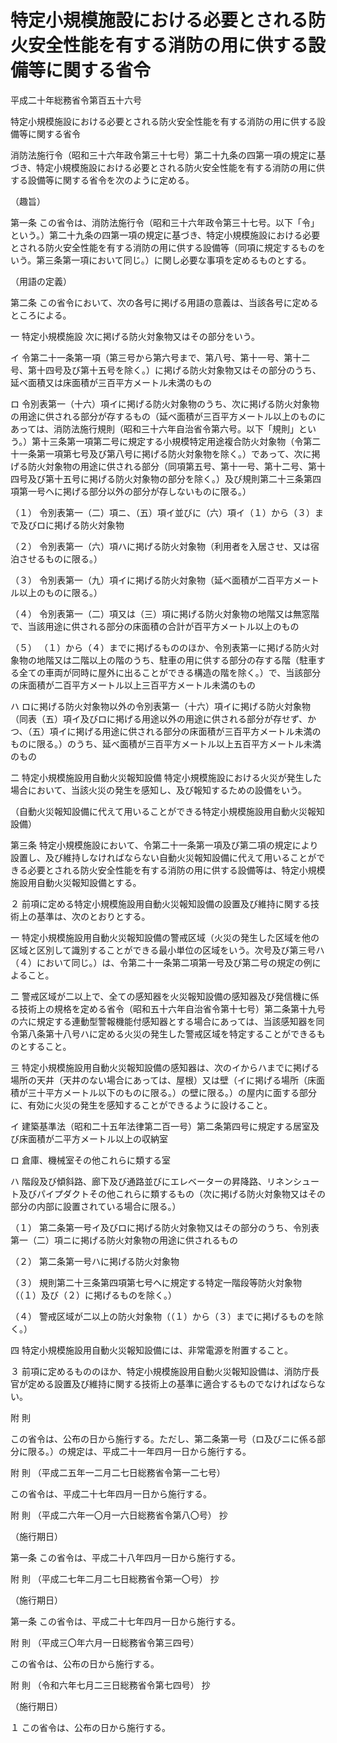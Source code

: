 # 特定小規模施設における必要とされる防火安全性能を有する消防の用に供する設備等に関する省令

平成二十年総務省令第百五十六号

特定小規模施設における必要とされる防火安全性能を有する消防の用に供する設備等に関する省令

消防法施行令（昭和三十六年政令第三十七号）第二十九条の四第一項の規定に基づき、特定小規模施設における必要とされる防火安全性能を有する消防の用に供する設備等に関する省令を次のように定める。

（趣旨）

第一条 この省令は、消防法施行令（昭和三十六年政令第三十七号。以下「令」という。）第二十九条の四第一項の規定に基づき、特定小規模施設における必要とされる防火安全性能を有する消防の用に供する設備等（同項に規定するものをいう。第三条第一項において同じ。）に関し必要な事項を定めるものとする。

（用語の定義）

第二条 この省令において、次の各号に掲げる用語の意義は、当該各号に定めるところによる。

一 特定小規模施設 次に掲げる防火対象物又はその部分をいう。

イ 令第二十一条第一項（第三号から第六号まで、第八号、第十一号、第十二号、第十四号及び第十五号を除く。）に掲げる防火対象物又はその部分のうち、延べ面積又は床面積が三百平方メートル未満のもの

ロ 令別表第一（十六）項イに掲げる防火対象物のうち、次に掲げる防火対象物の用途に供される部分が存するもの（延べ面積が三百平方メートル以上のものにあっては、消防法施行規則（昭和三十六年自治省令第六号。以下「規則」という。）第十三条第一項第二号に規定する小規模特定用途複合防火対象物（令第二十一条第一項第七号及び第八号に掲げる防火対象物を除く。）であって、次に掲げる防火対象物の用途に供される部分（同項第五号、第十一号、第十二号、第十四号及び第十五号に掲げる防火対象物の部分を除く。）及び規則第二十三条第四項第一号ヘに掲げる部分以外の部分が存しないものに限る。）

（１） 令別表第一（二）項ニ、（五）項イ並びに（六）項イ（１）から（３）まで及びロに掲げる防火対象物

（２） 令別表第一（六）項ハに掲げる防火対象物（利用者を入居させ、又は宿泊させるものに限る。）

（３） 令別表第一（九）項イに掲げる防火対象物（延べ面積が二百平方メートル以上のものに限る。）

（４） 令別表第一（二）項又は（三）項に掲げる防火対象物の地階又は無窓階で、当該用途に供される部分の床面積の合計が百平方メートル以上のもの

（５） （１）から（４）までに掲げるもののほか、令別表第一に掲げる防火対象物の地階又は二階以上の階のうち、駐車の用に供する部分の存する階（駐車する全ての車両が同時に屋外に出ることができる構造の階を除く。）で、当該部分の床面積が二百平方メートル以上三百平方メートル未満のもの

ハ ロに掲げる防火対象物以外の令別表第一（十六）項イに掲げる防火対象物（同表（五）項イ及びロに掲げる用途以外の用途に供される部分が存せず、かつ、（五）項イに掲げる用途に供される部分の床面積が三百平方メートル未満のものに限る。）のうち、延べ面積が三百平方メートル以上五百平方メートル未満のもの

二 特定小規模施設用自動火災報知設備 特定小規模施設における火災が発生した場合において、当該火災の発生を感知し、及び報知するための設備をいう。

（自動火災報知設備に代えて用いることができる特定小規模施設用自動火災報知設備）

第三条 特定小規模施設において、令第二十一条第一項及び第二項の規定により設置し、及び維持しなければならない自動火災報知設備に代えて用いることができる必要とされる防火安全性能を有する消防の用に供する設備等は、特定小規模施設用自動火災報知設備とする。

２ 前項に定める特定小規模施設用自動火災報知設備の設置及び維持に関する技術上の基準は、次のとおりとする。

一 特定小規模施設用自動火災報知設備の警戒区域（火災の発生した区域を他の区域と区別して識別することができる最小単位の区域をいう。次号及び第三号ハ（４）において同じ。）は、令第二十一条第二項第一号及び第二号の規定の例によること。

二 警戒区域が二以上で、全ての感知器を火災報知設備の感知器及び発信機に係る技術上の規格を定める省令（昭和五十六年自治省令第十七号）第二条第十九号の六に規定する連動型警報機能付感知器とする場合にあっては、当該感知器を同令第八条第十八号ハに定める火災の発生した警戒区域を特定することができるものとすること。

三 特定小規模施設用自動火災報知設備の感知器は、次のイからハまでに掲げる場所の天井（天井のない場合にあっては、屋根）又は壁（イに掲げる場所（床面積が三十平方メートル以下のものに限る。）の壁に限る。）の屋内に面する部分に、有効に火災の発生を感知することができるように設けること。

イ 建築基準法（昭和二十五年法律第二百一号）第二条第四号に規定する居室及び床面積が二平方メートル以上の収納室

ロ 倉庫、機械室その他これらに類する室

ハ 階段及び傾斜路、廊下及び通路並びにエレベーターの昇降路、リネンシュート及びパイプダクトその他これらに類するもの（次に掲げる防火対象物又はその部分の内部に設置されている場合に限る。）

（１） 第二条第一号イ及びロに掲げる防火対象物又はその部分のうち、令別表第一（二）項ニに掲げる防火対象物の用途に供されるもの

（２） 第二条第一号ハに掲げる防火対象物

（３） 規則第二十三条第四項第七号ヘに規定する特定一階段等防火対象物（（１）及び（２）に掲げるものを除く。）

（４） 警戒区域が二以上の防火対象物（（１）から（３）までに掲げるものを除く。）

四 特定小規模施設用自動火災報知設備には、非常電源を附置すること。

３ 前項に定めるもののほか、特定小規模施設用自動火災報知設備は、消防庁長官が定める設置及び維持に関する技術上の基準に適合するものでなければならない。

附 則

この省令は、公布の日から施行する。ただし、第二条第一号（ロ及びニに係る部分に限る。）の規定は、平成二十一年四月一日から施行する。

附 則 （平成二五年一二月二七日総務省令第一二七号）

この省令は、平成二十七年四月一日から施行する。

附 則 （平成二六年一〇月一六日総務省令第八〇号） 抄

（施行期日）

第一条 この省令は、平成二十八年四月一日から施行する。

附 則 （平成二七年二月二七日総務省令第一〇号） 抄

（施行期日）

第一条 この省令は、平成二十七年四月一日から施行する。

附 則 （平成三〇年六月一日総務省令第三四号）

この省令は、公布の日から施行する。

附 則 （令和六年七月二三日総務省令第七四号） 抄

（施行期日）

１ この省令は、公布の日から施行する。
